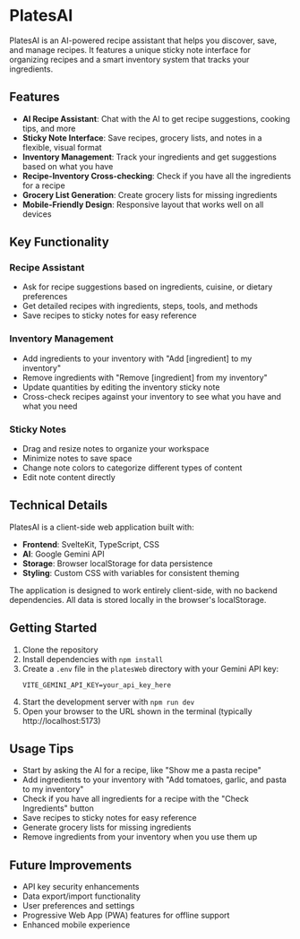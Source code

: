 # PlatesAI

PlatesAI is an AI-powered recipe assistant that helps you discover, save, and manage recipes. It features a unique sticky note interface for organizing recipes and a smart inventory system that tracks your ingredients.

## Features

- **AI Recipe Assistant**: Chat with the AI to get recipe suggestions, cooking tips, and more
- **Sticky Note Interface**: Save recipes, grocery lists, and notes in a flexible, visual format
- **Inventory Management**: Track your ingredients and get suggestions based on what you have
- **Recipe-Inventory Cross-checking**: Check if you have all the ingredients for a recipe
- **Grocery List Generation**: Create grocery lists for missing ingredients
- **Mobile-Friendly Design**: Responsive layout that works well on all devices

## Key Functionality

### Recipe Assistant
- Ask for recipe suggestions based on ingredients, cuisine, or dietary preferences
- Get detailed recipes with ingredients, steps, tools, and methods
- Save recipes to sticky notes for easy reference

### Inventory Management
- Add ingredients to your inventory with "Add [ingredient] to my inventory"
- Remove ingredients with "Remove [ingredient] from my inventory"
- Update quantities by editing the inventory sticky note
- Cross-check recipes against your inventory to see what you have and what you need

### Sticky Notes
- Drag and resize notes to organize your workspace
- Minimize notes to save space
- Change note colors to categorize different types of content
- Edit note content directly

## Technical Details

PlatesAI is a client-side web application built with:

- **Frontend**: SvelteKit, TypeScript, CSS
- **AI**: Google Gemini API
- **Storage**: Browser localStorage for data persistence
- **Styling**: Custom CSS with variables for consistent theming

The application is designed to work entirely client-side, with no backend dependencies. All data is stored locally in the browser's localStorage.

## Getting Started

1. Clone the repository
2. Install dependencies with `npm install`
3. Create a `.env` file in the `platesWeb` directory with your Gemini API key:
   ```
   VITE_GEMINI_API_KEY=your_api_key_here
   ```
4. Start the development server with `npm run dev`
5. Open your browser to the URL shown in the terminal (typically http://localhost:5173)

## Usage Tips

- Start by asking the AI for a recipe, like "Show me a pasta recipe"
- Add ingredients to your inventory with "Add tomatoes, garlic, and pasta to my inventory"
- Check if you have all ingredients for a recipe with the "Check Ingredients" button
- Save recipes to sticky notes for easy reference
- Generate grocery lists for missing ingredients
- Remove ingredients from your inventory when you use them up

## Future Improvements

- API key security enhancements
- Data export/import functionality
- User preferences and settings
- Progressive Web App (PWA) features for offline support
- Enhanced mobile experience
